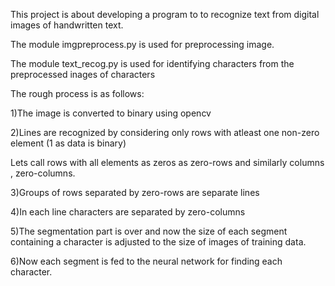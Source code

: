 This project is about developing a program to to recognize text from digital images of handwritten text.

The module imgpreprocess.py is used for preprocessing image. 

The module text_recog.py is used for identifying characters from the preprocessed inages of characters

The rough process is as follows:

1)The image is converted to binary using opencv

2)Lines are recognized by considering only rows with atleast one non-zero element (1 as data is binary) 

Lets call rows with all elements as zeros as zero-rows and similarly columns , zero-columns.

3)Groups of rows separated by zero-rows are separate lines

4)In each line characters are separated by zero-columns

5)The segmentation part is over and now the size of each segment containing a character is adjusted to the size of images of training data.

6)Now each segment is fed to the neural network for finding  each character. 

  

